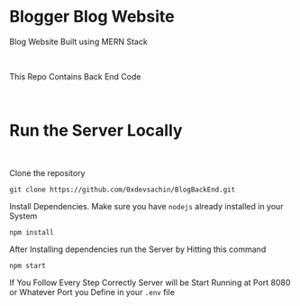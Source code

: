 # Blogger Blog Website

Blog Website Built using MERN Stack 

<br>

This Repo Contains Back End Code

<br>

# Run the Server Locally
<br>

Clone the repository 

```shell
git clone https://github.com/0xdevsachin/BlogBackEnd.git
 ```
Install Dependencies. Make sure you have `nodejs` already installed in your System
```shell 
npm install 
```
After  Installing dependencies run the Server by Hitting this command
```shell
npm start 
```
If You Follow Every Step Correctly Server will be Start Running at Port 8080 or Whatever Port you Define in your `.env` file

<br>
 



